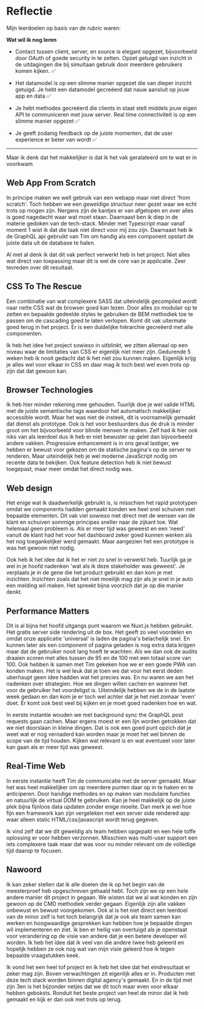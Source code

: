 # Reflectie

Mijn leerdoelen op basis van de rubric waren:

**Wat wil ik nog leren**

- Contact tussen client, server, en source is elegant opgezet, bijvoorbeeld door OAuth of goede security in te zetten. Opzet getuigd van inzicht in de uitdagingen die bij simultaan gebruik door meerdere gebruikers komen kijken. ✅

- Het datamodel is op een slimme manier opgezet die van dieper inzicht getuigd. Je hebt een datamodel gecreëerd dat nauw aansluit op jouw app en data ✅

* Je hebt methodes gecreëerd die clients in staat stelt middels jouw eigen API te communiceren met jouw server. Real time connectiviteit is op een slimme manier opgezet ✅

* Je geeft zodanig feedback op de juiste momenten, dat de user experience er beter van wordt ✅

---

Maar ik denk dat het makkelijker is dat ik het vak geralateerd om te wat er in voorkwam

## Web App From Scratch

In principe maken we well gebruik van een webapp maar niet direct 'from scratch'. Toch hebben we een geweldige structuur neer gezet waar we echt trots op mogen zijn. Nergens zijn de kantjes er van afgelopen en over alles is goed nagedacht waar wat moet staan. Daarnaast ben ik diep in de materie gedoken van de tech-stack. Minder met Typescript maar vanaf moment 1 wist ik dat die taak niet direct voor mij zou zijn. Daarnaast heb ik de GraphQL api gebruikt van Tim om handig als een component opstart de juiste data uit de database te halen.

Al met al denk ik dat dit vak perfect verwerkt heb in het project. Niet alles wat direct van toepassing maar dit is wel de core van je applicatie. Zeer tevreden over dit resultaat.

## CSS To The Rescue

Een combinatie van wat complexere SASS dat uiteindelijk gecompiled wordt naar nette CSS wat de browser goed kan lezen. Door alles zo modulair op te zetten en bepaalde gedeelde styles te gebruiken de BEM methodiek toe te passen om de cascading goed te laten verlopen. Komt dit vak uitermate goed terug in het project. Er is een duidelijke hiërarchie gecreëerd met alle componenten.

Ik heb het idee het project sowieso in uitblinkt, we zitten allemaal op een niveau waar de limitaties van CSS er eigenlijk niet meer zijn. Gedurende 5 weken heb ik nooit gedacht dat ik het niet zou kunnen maken. Eigenlijk krijg je alles wel voor elkaar in CSS en daar mag ik toch best wel even trots op zijn dat dat gewoon kan.

## Browser Technologies

Ik heb hier minder rekening mee gehouden. Tuurlijk doe je wel valide HTML met de juiste semantische tags waardoor het automatisch makkelijker accessible wordt. Maar het was niet de insteek, dit is voornamelijk gemaakt dat dienst als prototype. Ook is het voor bestuurders dus de druk is minder groot om het bijvoorbeeld voor blinde mensen te maken. Zelf had ik hier ook niks van als leerdoel dus ik heb er niet bewuster op gelet dan bijvoorbeeld andere vakken. Progressive enhancement is in ons geval lastiger, we hebben er bewust voor gekozen om de statische pagina's op de server te renderen. Maar uiteindelijk heb je wel moderne JavaScript nodig om recente data te bekijken. Ook feature detection heb ik niet bewust toegepast, maar meer omdat het direct nodig was.

## Web design

Het enige wat ik daadwerkelijk gebruikt is, is misschien het rapid prototypen omdat we components hadden gemaakt konden we heel snel schuiven met bepaalde elementen. Dit vak viel sowieso niet direct met de wensen van de klant en schuiven sommige principes sneller naar de zijkant toe. Wat helemaal geen probleem is. Als er meer tijd was geweest en een 'need' vanuit de klant had het voor het dashboard zeker goed kunnen werken als het nog toegankelijker werd gemaakt. Maar aangezien het een prototype is was het gewoon niet nodig.

Ook heb ik het idee dat ik het er niet zo snel in verwerkt heb. Tuurlijk ga je wel in je hoofd nadenken 'wat als ik deze stakeholder was geweest'. Je verplaats je in de gene die het product gebruikt en dan kom je met inzichten. Inzichten zoals dat het niet moeilijk mag zijn als je snel in je auto een melding wil maken. Het spreekt bijna voorzich dat je op die manier denkt.

## Performance Matters

Dit is al bijna het hoofd uitgangs punt waarom we Nuxt.js hebben gebruikt. Het gratis server side rendering uit de box. Het geeft zo veel voordelen en omdat onze applicatie 'universal' is laden de pagina's belachelijk snel. En kunnen later als een component of pagina geladen is nog extra data krijgen maar dat de gebruiker nooit lang hoeft te wachten. Als we dan ook de audits draaien scoren met alles tussen de 95 en de 100 met een totaal score van 100. Ook hebben ik samen met Tim gekeken hoe we er een goede PWA van konden maken. Het is wel leuk dat je toen we dat voor het eerst deden uberhaupt geen idee hadden wat het precies was. En nu waren we aan het nadenken over strategien. Hoe we dingen willen cachen en wanneer het voor de gebruiker het voordeligst is. Uiteindelijk hebben we de in de laatste week gedaan en dan kom je er toch wel achter dat je het niet zomaar 'even' doet. Er komt ook best veel bij kijken en je moet goed nadenken hoe en wat.

In eerste instantie wouden we met background sync the GraphQL post requests gaan cachen. Maar ergens moest er een lijn worden getrokken dat we niet doorslaan in kleine dingen. Dat is ook een goed punt opzich dat je weet wat er nog vernaderd kan worden maar je moet het wel binnen de scope van de tijd houden. Kijken wat relevant is en wat eventueel voor later kan gaan als er meer tijd was geweest.

## Real-Time Web

In eerste instantie heeft Tim de communicatie met de server gemaakt. Maar het was heel makkelijker om op meerdere punten daar op in te haken en te anticiperen. Door handige methodes en op maken van modulaire functies en natuurlijk de virtual DOM te gebruiken. Kan je heel makkelijk op de juiste plek bijna fijnloos data updaten zonder enige moeite. Dan merk je wel hoe fijn een framework kan zijn vergeleken met een server side rendered app waar alleen static HTML/css/javascript wordt terug gegeven.

Ik vind zelf dat we dit geweldig als team hebben opgepakt en een hele toffe oplossing er voor hebben verzonnen. Misschien was multi-user support een iets complexere taak maar dat was voor nu minder relevant om de volledige tijd daarop te focusen.

## Nawoord

Ik kan zeker stellen dat ik alle doelen die ik op het begin van de meesterproef heb opgeschreven gehaald hebt. Toch zijn we op een hele andere manier dit project in gegaan. We wisten dat we al wat konden en zijn gewoon op de CMD methodiek verder gegaan. Eigenlijk zijn alle vakken onbewust en bewust voorgekomen. Ook al is het niet direct een leerdoel van de minor zelf is het toch belangrijk dat je ook als team samen kan werken en hoogwaardige gesprekken kan hebben hoe je bepaalde dingen wil implementeren en ziet. Ik ben er heilig van overtuigd als je openstaat voor verandering op de visie van andere dat je een betere developer wil worden. Ik heb het idee dat ik veel van die andere twee heb geleerd en hopelijk hebben ze ook nog wat van mijn visie geleerd hoe ik tegen bepaalde vraagstukken keek.

Ik vond het een heel tof project en ik heb het idee dat het eindresultaat er zeker mag zijn. Boven verwachtingen zit eigenlijk alles er in. Producten met deze tech stack worden binnen digital agency's gemaakt. En in de tijd met zijn 3en is het bijzonder netjes dat we dit toch maar even voor elkaar hebben geboksts. Ronduit het beste project van heel de minor dat ik heb gemaakt en kijk er dan ook met trots op terug.
